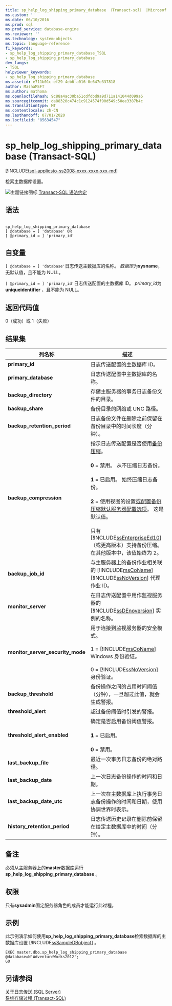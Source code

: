 ```yaml
---
title: sp_help_log_shipping_primary_database （Transact-sql） |Microsoft Docs
ms.custom: ''
ms.date: 06/10/2016
ms.prod: sql
ms.prod_service: database-engine
ms.reviewer: ''
ms.technology: system-objects
ms.topic: language-reference
f1_keywords:
- sp_help_log_shipping_primary_database_TSQL
- sp_help_log_shipping_primary_database
dev_langs:
- TSQL
helpviewer_keywords:
- sp_help_log_shipping_primary_database
ms.assetid: e711b01c-ef29-4eb6-a016-0e647e337818
author: MashaMSFT
ms.author: mathoma
ms.openlocfilehash: 9c88a4ac30ba51cdfdbd9a9d711a141044d099a6
ms.sourcegitcommit: da88320c474c1c9124574f90d549c50ee3387b4c
ms.translationtype: MT
ms.contentlocale: zh-CN
ms.lasthandoff: 07/01/2020
ms.locfileid: "85634547"
---
```

# <a name="sp_help_log_shipping_primary_database-transact-sql"></a>sp_help_log_shipping_primary_database (Transact-SQL)
[!INCLUDE[tsql-appliesto-ss2008-xxxx-xxxx-xxx-md](../../includes/applies-to-version/sqlserver.md)]

  检索主数据库设置。  
  
 ![主题链接图标](../../database-engine/configure-windows/media/topic-link.gif "“主题链接”图标") [Transact-SQL 语法约定](../../t-sql/language-elements/transact-sql-syntax-conventions-transact-sql.md)  
  
## <a name="syntax"></a>语法  
  
```  
  
sp_help_log_shipping_primary_database  
[ @database = ] 'database' OR  
[ @primary_id = ] 'primary_id'  
```  
  
## <a name="arguments"></a>自变量  
`[ @database = ] 'database'`日志传送主数据库的名称。 *数据库*为**sysname**，无默认值，且不能为 NULL。  
  
`[ @primary_id = ] 'primary_id'`日志传送配置的主数据库 ID。 *primary_id*为**uniqueidentifier** ，且不能为 NULL。  
  
## <a name="return-code-values"></a>返回代码值  
 0（成功）或 1（失败）  
  
## <a name="result-sets"></a>结果集  
  
|列名称|描述|  
|-----------------|-----------------|  
|**primary_id**|日志传送配置的主数据库 ID。|  
|**primary_database**|日志传送配置中主数据库的名称。|  
|**backup_directory**|存储主服务器的事务日志备份文件的目录。|  
|**backup_share**|备份目录的网络或 UNC 路径。|  
|**backup_retention_period**|日志备份文件在删除之前保留在备份目录中的时间长度（分钟）。|  
|**backup_compression**|指示日志传送配置是否使用[备份压缩](../../relational-databases/backup-restore/backup-compression-sql-server.md)。<br /><br /> **0** = 禁用。 从不压缩日志备份。<br /><br /> **1** = 已启用。 始终压缩日志备份。<br /><br /> **2** = 使用视图的设置[或配置备份压缩默认服务器配置选项](../../database-engine/configure-windows/view-or-configure-the-backup-compression-default-server-configuration-option.md)。 这是默认值。<br /><br /> 只有 [!INCLUDE[ssEnterpriseEd10](../../includes/ssenterpriseed10-md.md)]（或更高版本）支持备份压缩。 在其他版本中，该值始终为 2。|  
|**backup_job_id**|与主服务器上的备份作业相关联的 [!INCLUDE[msCoName](../../includes/msconame-md.md)] [!INCLUDE[ssNoVersion](../../includes/ssnoversion-md.md)] 代理作业 ID。|  
|**monitor_server**|在日志传送配置中用作监视服务器的 [!INCLUDE[ssDEnoversion](../../includes/ssdenoversion-md.md)] 实例的名称。|  
|**monitor_server_security_mode**|用于连接到监视服务器的安全模式。<br /><br /> 1 = [!INCLUDE[msCoName](../../includes/msconame-md.md)] Windows 身份验证。<br /><br /> 0 = [!INCLUDE[ssNoVersion](../../includes/ssnoversion-md.md)] 身份验证。|  
|**backup_threshold**|备份操作之间的占用时间阈值（分钟），一旦超过此值，就会生成警报。|  
|**threshold_alert**|超过备份阈值时引发的警报。|  
|**threshold_alert_enabled**|确定是否启用备份阈值警报。<br /><br /> **1** = 已启用。<br /><br /> **0** = 禁用。|  
|**last_backup_file**|最近一次事务日志备份的绝对路径。|  
|**last_backup_date**|上一次日志备份操作的时间和日期。|  
|**last_backup_date_utc**|上一次在主数据库上执行事务日志备份操作的时间和日期，使用协调世界时表示。|  
|**history_retention_period**|日志传送历史记录在删除前保留在给定主数据库中的时间（分钟）。|  
  
## <a name="remarks"></a>备注  
 必须从主服务器上的**master**数据库运行**sp_help_log_shipping_primary_database** 。  
  
## <a name="permissions"></a>权限  
 只有**sysadmin**固定服务器角色的成员才能运行此过程。  
  
## <a name="examples"></a>示例  
 此示例演示如何使用**sp_help_log_shipping_primary_database**检索数据库的主数据库设置 [!INCLUDE[ssSampleDBobject](../../includes/sssampledbobject-md.md)] 。  
  
```  
EXEC master.dbo.sp_help_log_shipping_primary_database @database=N'AdventureWorks2012';  
GO  
```  
  
## <a name="see-also"></a>另请参阅  
 [关于日志传送 (SQL Server)](../../database-engine/log-shipping/about-log-shipping-sql-server.md)   
 [系统存储过程 (Transact-SQL)](../../relational-databases/system-stored-procedures/system-stored-procedures-transact-sql.md)  
  
  
